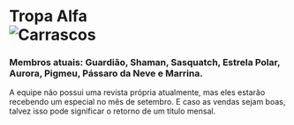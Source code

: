 # Tropa Alfa <br> ![Carrascos](https://secureservercdn.net/198.71.233.187/eb6.f93.myftpupload.com/wp-content/uploads/2022/01/destino-de-x-todos-os-titulos-1-674x1024.jpg)
### Membros atuais: Guardião, Shaman, Sasquatch, Estrela Polar, Aurora, Pigmeu, Pássaro da Neve e Marrina.

A equipe não possui uma revista própria atualmente, mas eles estarão recebendo um especial no mês de setembro. E caso as vendas sejam boas, talvez isso pode significar o retorno de um título mensal.